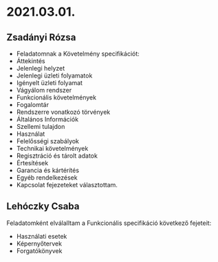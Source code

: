 # 2021.03.01.
## Zsadányi Rózsa
- Feladatomnak a Követelmény specifikációt: 
- Áttekintés 
- Jelenlegi helyzet 
- Jelenlegi üzleti folyamatok
- Igényelt üzleti folyamat
- Vágyálom rendszer 
- Funkcionális követelmények
- Fogalomtár
- Rendszerre vonatkozó törvények 
- Általános Információk
- Szellemi tulajdon
- Használat
- Felelősségi szabályok
- Technikai követelmények
- Regisztráció és tárolt adatok
- Értesítések
- Garancia és kártérítés
- Egyéb rendelkezések 
- Kapcsolat fejezeteket választottam. 

## Lehóczky Csaba
Feladatomként elválalltam a Funkcionális specifikáció következő fejeteit:
- Használati esetek
- Képernyőtervek
- Forgatókönyvek